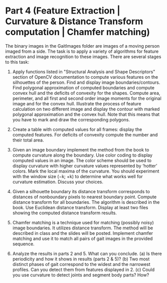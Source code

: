 # Part 4 (Feature Extraction | Curvature & Distance Transform computation | Chamfer matching)

The binary images in the GaitImages folder are images of a moving person imaged from a side. The task is to apply a variety of algorithms for feature
extraction and image recognition to these images. There are several stages to this task:

1. Apply functions listed in "Structural Analysis and Shape Descriptors" section of OpenCV
documentation to compute various features on the silhouettes of the person. Find and display image boundaries/contours. Find polygonal approximation of computed boundaries and
compute convex hull and the deficits of convexity for the shapes. Compute area, perimeter,
and all first and second order image moments for the original image and for the convex hull.
Illustrate the process of feature calculation on two different image and display the contour
with marked polygonal approximation and the convex hull. Note that this means that you
have to mark and draw the corresponding polygons.

2. Create a table with computed values for all frames: display the computed features. For
deficits of convexity compute the number and their total area.

3. Given an image boundary implement the method from the book to compute curvature
along the boundary. Use color coding to display computed values in an image. The color
scheme should be used to display curvature with higher curvature values represented by
‘hotter’ colors. Mark the local maxima of the curvature. You should experiment with the
window size (−k; +k) to determine what works well for curvature estimation. Discuss your
choices.

4. Given a silhouette boundary its distance transform corresponds to distances of nonboundary pixels to nearest boundary point. Compute distance transform for all boundaries.
The algorithm is described in the book. Use Euclidean distance transform. Display at least
two files showing the computed distance transform results.

5. Chamfer matching is a technique used for matching (possibly noisy) image boundaries.
It utilizes distance transform. The method will be described in class and the slides will be
posted. Implement chamfer matching and use it to match all pairs of gait images in the
provided sequence.

6. Analyze the results in parts 2 and 5. What can you conclude.
(a) Is there periodicity and how it shows in results (parts 2 & 5)?
(b) Two most distinct phases of gait correspond to the widest and the narrowest profiles.
Can you detect them from features displayed in 2.
(c) Could you use curvature to detect joints and segment body parts? How?



